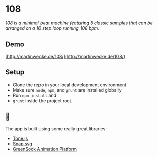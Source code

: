 # 108

*108 is a minimal beat machine featuring 5 classic samples that can be arranged on a 16 step loop running 108 bpm.*

## Demo

[http://martinwecke.de/108/](http://martinwecke.de/108/)

## Setup

+ Clone the repo in your local development environment.
+ Make sure `node`, `npm`, and `grunt` are installed globally
+ Run `npm install` and
+ `grunt` inside the project root.

## 👋

The app is built using some really great libraries:

- [Tone.js](https://github.com/Tonejs/Tone.js)
- [Snap.svg](https://github.com/adobe-webplatform/Snap.svg)
- [GreenSock Animation Platform](https://github.com/greensock/GreenSock-JS)
